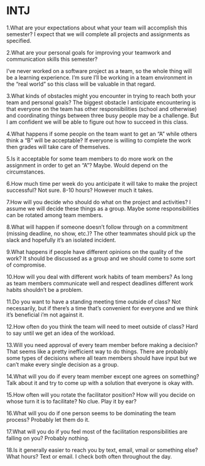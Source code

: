 # INTJ


1.What are your expectations about what your team will accomplish this semester?
I expect that we will complete all projects and assignments as specified.

2.What are your personal goals for improving your teamwork and communication
skills this semester?

I’ve never worked on a software project as a team, so the whole thing will be a
learning experience. I’m sure I’ll be working in a team environment in the “real
world” so this class will be valuable in that regard.

3.What kinds of obstacles might you encounter in trying to reach both your team
and personal goals?
The biggest obstacle I anticipate encountering is that everyone on the team has
other responsibilities (school and otherwise) and coordinating things between
three busy people may be a challenge. But I am confident we will be able to
figure out how to succeed in this class.

4.What happens if some people on the team want to get an “A” while others think
a “B” will be acceptable?
If everyone is willing to complete the work then grades will take care of
themselves.

5.Is it acceptable for some team members to do more work on the assignment in
order to get an “A”?
Maybe. Would depend on the circumstances.

6.How much time per week do you anticipate it will take to make the project
successful?
Not sure. 8-10 hours? However much it takes.

7.How will you decide who should do what on the project and activities?
I assume we will decide these things as a group. Maybe some responsibilities can
be rotated among team members.

8.What will happen if someone doesn’t follow through on a commitment (missing
deadline, no show, etc.)?
The other teammates should pick up the slack and hopefully it’s an isolated
incident. 

9.What happens if people have different opinions on the quality of the
work?
It should be discussed as a group and we should come to some sort of compromise.

10.How will you deal with different work habits of team members?
As long as team members communicate well and respect deadlines different work
habits shouldn’t be a problem.

11.Do you want to have a standing meeting time outside of class?
Not necessarily, but if there’s a time that’s convenient for everyone and we
think it’s beneficial i’m not against it.

12.How often do you think the team will need to meet outside of class?
Hard to say until we get an idea of the workload.

13.Will you need approval of every team member before making a decision?
That seems like a pretty inefficient way to do things. There are probably some
types of decisions where all team members should have input but we can’t make
every single decision as a group.

14.What will you do if every team member except one agrees on something? Talk
about it and try to come up with a solution that everyone is okay with.

15.How often will you rotate the facilitator position? How will you decide on
whose turn it is to facilitate?
No clue. Play it by ear?

16.What will you do if one person seems to be dominating the team process?
Probably let them do it.

17.What will you do if you feel most of the facilitation responsibilities are
falling on you? Probably nothing.

18.Is it generally easier to reach you by text, email, vmail or something else?
What hours?
Text or email. I check both often throughout the day.
